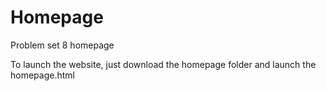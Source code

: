# Homepage
Problem set 8 homepage

To launch the website, just download the homepage folder and launch the homepage.html
